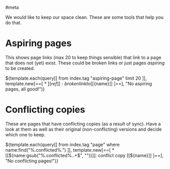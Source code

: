 #meta

We would like to keep our space clean. These are some tools that help you do that.

# Aspiring pages
This shows page links (max 20 to keep things sensible) that link to a page that does not (yet) exist. These could be broken links or just pages _aspiring_ to be created.

${template.each(query[[
  from index.tag "aspiring-page"
  limit 20
]], template.new[==[
    * [[${ref}]]: broken link to [[${name}]]
]==], "No aspiring pages, all good!")}

# Conflicting copies
These are pages that have conflicting copies (as a result of sync). Have a look at them as well as their original (non-conflicting) versions and decide which one to keep.

${template.each(query[[
  from index.tag "page" where name:find("%.conflicted%.")
]], template.new[==[
    * [[${name:gsub("%.conflicted%..+$", "")}]]: conflict copy [[${name}]]
]==], "No conflicting pages!")}
